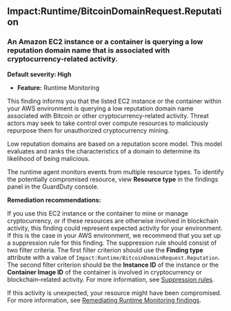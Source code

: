 Impact:Runtime/BitcoinDomainRequest.Reputation
----------------------------------------------


### An Amazon EC2 instance or a container is querying a low reputation domain name that is associated with cryptocurrency\-related activity.


**Default severity: High**


 * **Feature:** Runtime Monitoring

This finding informs you that the listed EC2 instance or the container within your AWS environment is querying a low reputation domain name associated with Bitcoin or other cryptocurrency\-related activity. Threat actors may seek to take control over compute resources to maliciously repurpose them for unauthorized cryptocurrency mining.


Low reputation domains are based on a reputation score model. This model evaluates and ranks the characteristics of a domain to determine its likelihood of being malicious.


The runtime agent monitors events from multiple resource types. To identify the potentially compromised resource, view **Resource type** in the findings panel in the GuardDuty console.


**Remediation recommendations:**


If you use this EC2 instance or the container to mine or manage cryptocurrency, or if these resources are otherwise involved in blockchain activity, this finding could represent expected activity for your environment. If this is the case in your AWS environment, we recommend that you set up a suppression rule for this finding. The suppression rule should consist of two filter criteria. The first filter criterion should use the **Finding type** attribute with a value of `Impact:Runtime/BitcoinDomainRequest.Reputation`. The second filter criterion should be the **Instance ID** of the instance or the **Container Image ID** of the container is involved in cryptocurrency or blockchain–related activity. For more information, see  [Suppression rules](https://docs.aws.amazon.com/guardduty/latest/ug/findings_suppression-rule.html).


If this activity is unexpected, your resource might have been compromised. For more information, see [Remediating Runtime Monitoring findings](https://docs.aws.amazon.com/guardduty/latest/ug/guardduty-remediate-runtime-monitoring.html).

